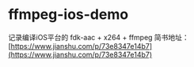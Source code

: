# ffmpeg-ios-demo
记录编译iOS平台的 fdk-aac + x264 + ffmpeg
简书地址：
[https://www.jianshu.com/p/73e8347e14b7](https://www.jianshu.com/p/73e8347e14b7)
